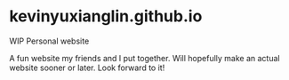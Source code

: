 # kevinyuxianglin.github.io
WIP Personal website

A fun website my friends and I put together. Will hopefully make an actual website sooner or later. Look forward to it!
